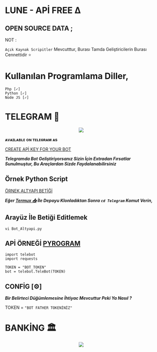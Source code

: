 # LUNE - APİ FREE ∆

## OPEN SOURCE DATA ;

NOT : 

`Açık Kaynak Scripitler` Mevcutttur, Burası Tamda Geliştiricilerin Burası Cennettidir ⭐


# Kullanılan Programlama Diller,
```
Php [✓]
Python [✓]
Node JS [✓]
```
# TELEGRAM 💙

<p align="center">
  <img src="https://telegra.ph/file/b7b1d514b2a66023a3654.png">
</p>

**ᴀᴠᴀɪʟᴀʙʟᴇ ᴏɴ ᴛᴇʟᴇɢʀᴀᴍ ᴀs**

[CREATE APİ KEY FOR YOUR BOT](t.me/BotFather)



***Telegramda Bot Geliştiriyorsanız Sizin İçin Extradan Fırsatlar Sunulmuştur, Bu Araçlardan Sizde Faydalanabilirsiniz***

## Örnek Python Script

[ÖRNEK ALTYAPI BETİĞİ](https://github.com/zeedslowy/lune-api/tree/main/Telegram)

***Eğer [Termux 📥](https://f-droid.org/tr/packages/com.termux) İle Depoyu Klonladıktan Sonra `cd Telegram` Komut Verin,***

## Arayüz İle Betiği Editlemek
```
vi Bot_Altyapi.py
```

## APİ ÖRNEĞİ [PYROGRAM](https://pypi.org/project/Pyrogram)
```
import telebot
import requests

TOKEN = "BOT_TOKEN"
bot = telebot.TeleBot(TOKEN)
```
## CONFİG [⚙️]
***Bir Belirteci Düğümlemesine İhtiyac Mevcuttur Peki Ya Nasıl ?***

TOKEN = `"BOT FATHER TOKENİNİZ"`


# BANKİNG 🏛️

<p align="center">
  <img src="https://telegra.ph/file/b32e62c0f1854e71b3220.jpg">
